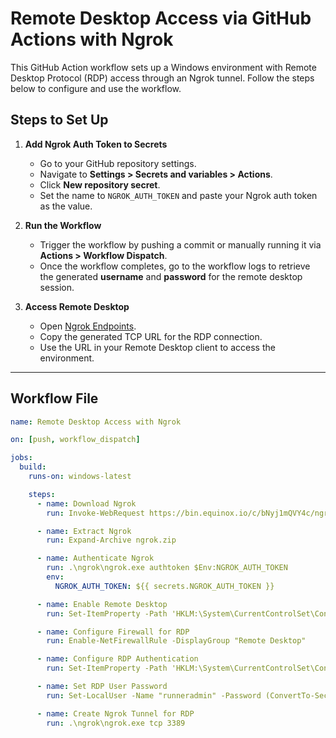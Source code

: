 # Remote Desktop Access via GitHub Actions with Ngrok

This GitHub Action workflow sets up a Windows environment with Remote Desktop Protocol (RDP) access through an Ngrok tunnel. Follow the steps below to configure and use the workflow.

## Steps to Set Up

1. **Add Ngrok Auth Token to Secrets**
   - Go to your GitHub repository settings.
   - Navigate to **Settings > Secrets and variables > Actions**.
   - Click **New repository secret**.
   - Set the name to `NGROK_AUTH_TOKEN` and paste your Ngrok auth token as the value.

2. **Run the Workflow**
   - Trigger the workflow by pushing a commit or manually running it via **Actions > Workflow Dispatch**.
   - Once the workflow completes, go to the workflow logs to retrieve the generated **username** and **password** for the remote desktop session.

3. **Access Remote Desktop**
   - Open [Ngrok Endpoints](https://dashboard.ngrok.com/endpoints).
   - Copy the generated TCP URL for the RDP connection.
   - Use the URL in your Remote Desktop client to access the environment.

---

## Workflow File

```yaml
name: Remote Desktop Access with Ngrok

on: [push, workflow_dispatch]

jobs:
  build:
    runs-on: windows-latest

    steps:
      - name: Download Ngrok
        run: Invoke-WebRequest https://bin.equinox.io/c/bNyj1mQVY4c/ngrok-v3-stable-windows-amd64.zip -OutFile ngrok.zip

      - name: Extract Ngrok
        run: Expand-Archive ngrok.zip

      - name: Authenticate Ngrok
        run: .\ngrok\ngrok.exe authtoken $Env:NGROK_AUTH_TOKEN
        env:
          NGROK_AUTH_TOKEN: ${{ secrets.NGROK_AUTH_TOKEN }}

      - name: Enable Remote Desktop
        run: Set-ItemProperty -Path 'HKLM:\System\CurrentControlSet\Control\Terminal Server' -Name "fDenyTSConnections" -Value 0

      - name: Configure Firewall for RDP
        run: Enable-NetFirewallRule -DisplayGroup "Remote Desktop"

      - name: Configure RDP Authentication
        run: Set-ItemProperty -Path 'HKLM:\System\CurrentControlSet\Control\Terminal Server\WinStations\RDP-Tcp' -Name "UserAuthentication" -Value 1

      - name: Set RDP User Password
        run: Set-LocalUser -Name "runneradmin" -Password (ConvertTo-SecureString -AsPlainText "P@ssw0rd!" -Force)

      - name: Create Ngrok Tunnel for RDP
        run: .\ngrok\ngrok.exe tcp 3389
